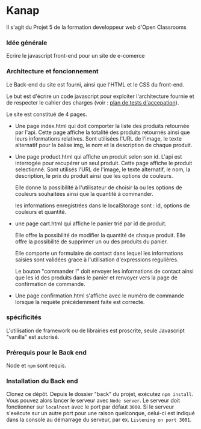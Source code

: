 # Kanap #

Il s'agit du Projet 5 de la formation developpeur web d'Open Classrooms
### Idée générale ###

Ecrire le javascript front-end pour un site de e-comerce
### Architecture et foncionnement ###

Le Back-end du site est fourni, ainsi que l'HTML et le CSS du front-end.

Le but est d'écrire un code javascript pour exploiter l'architecture fournie et de respecter le cahier des charges (voir : [plan de tests d'accepation](https://github.com/Braconnier/CedricCamman_5_30092021/blob/master/P5_camman_plan_test.pdf)).

Le site est constitué de 4 pages.

- Une page index.html qui doit comporter la liste des produits retournée par l'api.
    Cette page affiche la totalité des produits retournés ainsi que leurs informations relatives.
    Sont utilisées l'URL de l'image, le texte alternatif pour la balise img, le nom et la description de chaque produit.


- Une page product.html qui affiche un produit selon son id. L'api est interrogée pour recupérer un seul produit.
    Cette page affiche le produit selectionné. Sont utilisés l'URL de l'image, le texte alternatif, le nom, la description, le prix du produit ainsi que les options de couleurs.

    Elle donne la possibilité à l'utilisateur de choisir la ou les options de couleurs souhaitées ainsi que la quantité à commander.

    les informations enregistrées dans le localStorage sont :   id, options de couleurs et quantité.


- une page cart.html qui affiche le panier trié par id de produit.

    Elle offre la possibilité de modifier la quantité de chaque produit.
    Elle offre la possibilité de supprimer un ou des produits du panier.

    Elle comporte un formulaire de contact dans lequel les informations saisies sont validées grace à l'utilisation d'expressions regulières.

    Le bouton "commander !" doit envoyer les informations de contact ainsi que les id des produits dans le panier et renvoyer vers la page de confirmation de commande.
    

- Une page confirmation.html s'affiche avec le numéro de commande lorsque la requète précédemment faite est correcte.

### spécificités ###

L'utilisation de framework ou de librairies est proscrite, seule Javascript "vanilla" est autorisé.



### Prérequis pour le Back end ###

Node et `npm` sont requis.

### Installation du Back end ###

Clonez ce dépôt. Depuis le dossier "back" du projet, exécutez `npm install`.
Vous pouvez alors lancer le serveur avec `Node server`.
Le serveur doit fonctionner sur `localhost` avec le port par défaut `3000`.
Si le serveur s'exécute sur un autre port pour une raison quelconque, celui-ci est indiqué dans la
console au démarrage du serveur, par ex. `Listening on port 3001`.

